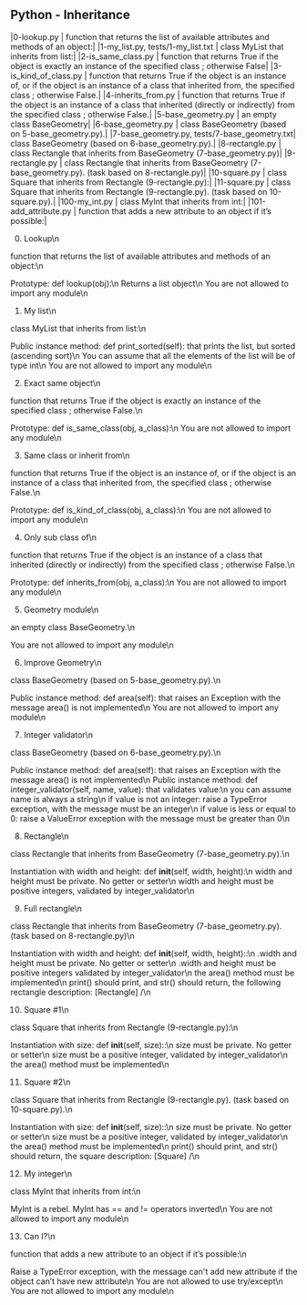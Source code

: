 Python - Inheritance
--------------------
|0-lookup.py | function that returns the list of available attributes and methods of an object:|
|1-my_list.py, tests/1-my_list.txt | class MyList that inherits from list:|
|2-is_same_class.py | function that returns True if the object is exactly an instance of the specified class ; otherwise False|
|3-is_kind_of_class.py | function that returns True if the object is an instance of, or if the object is an instance of a class that inherited from, the specified class ; otherwise False.|
|4-inherits_from.py | function that returns True if the object is an instance of a class that inherited (directly or indirectly) from the specified class ; otherwise False.|
|5-base_geometry.py |  an empty class BaseGeometry|
|6-base_geometry.py |  class BaseGeometry (based on 5-base_geometry.py).|
|7-base_geometry.py, tests/7-base_geometry.txt|  class BaseGeometry (based on 6-base_geometry.py).|
|8-rectangle.py | class Rectangle that inherits from BaseGeometry (7-base_geometry.py)|
|9-rectangle.py | class Rectangle that inherits from BaseGeometry (7-base_geometry.py). (task based on 8-rectangle.py)|
|10-square.py | class Square that inherits from Rectangle (9-rectangle.py):|
|11-square.py | class Square that inherits from Rectangle (9-rectangle.py). (task based on 10-square.py).|
|100-my_int.py | class MyInt that inherits from int:|
|101-add_attribute.py |  function that adds a new attribute to an object if it’s possible:|

0. Lookup\n

function that returns the list of available attributes and methods of an object:\n

Prototype: def lookup(obj):\n
Returns a list object\n
You are not allowed to import any module\n       

1. My list\n

class MyList that inherits from list:\n

Public instance method: def print_sorted(self): that prints the list, but sorted (ascending sort)\n
You can assume that all the elements of the list will be of type int\n
You are not allowed to import any module\n

2. Exact same object\n

function that returns True if the object is exactly an instance of the specified class ; otherwise False.\n

Prototype: def is_same_class(obj, a_class):\n
You are not allowed to import any module\n

3. Same class or inherit from\n

function that returns True if the object is an instance of, or if the object is an instance of a class that inherited from, the specified class ; otherwise False.\n

Prototype: def is_kind_of_class(obj, a_class):\n
You are not allowed to import any module\n

4. Only sub class of\n

function that returns True if the object is an instance of a class that inherited (directly or indirectly) from the specified class ; otherwise False.\n

Prototype: def inherits_from(obj, a_class):\n
You are not allowed to import any module\n

5. Geometry module\n

an empty class BaseGeometry.\n

You are not allowed to import any module\n

6. Improve Geometry\n

class BaseGeometry (based on 5-base_geometry.py).\n

Public instance method: def area(self): that raises an Exception with the message area() is not implemented\n
You are not allowed to import any module\n

7. Integer validator\n

class BaseGeometry (based on 6-base_geometry.py).\n

Public instance method: def area(self): that raises an Exception with the message area() is not implemented\n
Public instance method: def integer_validator(self, name, value): that validates value:\n
you can assume name is always a string\n
if value is not an integer: raise a TypeError exception, with the message <name> must be an integer\n
if value is less or equal to 0: raise a ValueError exception with the message <name> must be greater than 0\n

8. Rectangle\n

class Rectangle that inherits from BaseGeometry (7-base_geometry.py).\n

Instantiation with width and height: def __init__(self, width, height):\n
width and height must be private. No getter or setter\n
width and height must be positive integers, validated by integer_validator\n

9. Full rectangle\n

class Rectangle that inherits from BaseGeometry (7-base_geometry.py). (task based on 8-rectangle.py)\n

Instantiation with width and height: def __init__(self, width, height)::\n
  .width and height must be private. No getter or setter\n
  .width and height must be positive integers validated by integer_validator\n
the area() method must be implemented\n
print() should print, and str() should return, the following rectangle description: [Rectangle] <width>/<height>\n

10. Square #1\n

class Square that inherits from Rectangle (9-rectangle.py):\n

Instantiation with size: def __init__(self, size)::\n
size must be private. No getter or setter\n
size must be a positive integer, validated by integer_validator\n
the area() method must be implemented\n

11. Square #2\n

class Square that inherits from Rectangle (9-rectangle.py). (task based on 10-square.py).\n

Instantiation with size: def __init__(self, size)::\n
size must be private. No getter or setter\n
size must be a positive integer, validated by integer_validator\n
the area() method must be implemented\n
print() should print, and str() should return, the square description: [Square] <width>/<height>\n

12. My integer\n

class MyInt that inherits from int:\n

MyInt is a rebel. MyInt has == and != operators inverted\n
You are not allowed to import any module\n

13. Can I?\n

function that adds a new attribute to an object if it’s possible:\n

Raise a TypeError exception, with the message can't add new attribute if the object can’t have new attribute\n
You are not allowed to use try/except\n
You are not allowed to import any module\n
